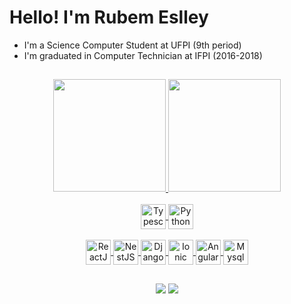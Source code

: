 # Hello! I'm Rubem Eslley

<div>
  <ul>
    <li>I'm a Science Computer Student at UFPI (9th period)</li>
    <li>I'm graduated in Computer Technician at IFPI (2016-2018)</li>
  </ul>
</div>

##

<div align="center">
  <a href="https://github.com/eslley">
  <img height="180em" src="https://github-readme-stats.vercel.app/api?username=eslley&show_icons=true&theme=dark&include_all_commits=true&count_private=true"/>
  <img height="180em" src="https://github-readme-stats.vercel.app/api/top-langs/?username=eslley&layout=compact&theme=dark"/>
</div>
  
<div align="center" style="display: inline_block"><br>
  <img align="center" alt="Typescript" height="40" widht="50" src="https://cdn.jsdelivr.net/gh/devicons/devicon/icons/typescript/typescript-original.svg" />
  <img align="center" alt="Python" height="40" widht="50" src="https://cdn.jsdelivr.net/gh/devicons/devicon/icons/python/python-original.svg" />
</div>
  
<div align="center" style="display: inline_block"><br>
  <img align="center" alt="ReactJS" height="40" widht="50" src="https://cdn.jsdelivr.net/gh/devicons/devicon/icons/react/react-original.svg" />
  <img align="center" alt="NestJS" height="40" widht="50" src="https://cdn.jsdelivr.net/gh/devicons/devicon/icons/nestjs/nestjs-plain.svg" />
  <img align="center" alt="Django" height="40" widht="50" src="https://cdn.jsdelivr.net/gh/devicons/devicon/icons/django/django-plain.svg" />
  <img align="center" alt="Ionic" height="40" widht="50" src="https://cdn.jsdelivr.net/gh/devicons/devicon/icons/ionic/ionic-original.svg" />
  <img align="center" alt="AngularJS" height="40" widht="50" src="https://cdn.jsdelivr.net/gh/devicons/devicon/icons/angularjs/angularjs-original.svg" />
  <img align="center" alt="Mysql" height="40" widht="50" src="https://cdn.jsdelivr.net/gh/devicons/devicon/icons/mysql/mysql-original.svg" />
</div>
  
##
  
<div align="center">
  <a href="https://www.linkedin.com/in/rubem-eslley-528651248/"><img src="https://img.shields.io/badge/LinkedIn-0077B5?style=for-the-badge&logo=linkedin&logoColor=white" target="_blank" /></a>
  <a href="mailto:rubemeslley@gmail.com" target="_blank"><img src="https://img.shields.io/badge/Gmail-D14836?style=for-the-badge&logo=gmail&logoColor=white" target="_blank" /></a><br>
</div>
